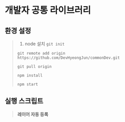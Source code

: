 # 개발자 공통 라이브러리

## 환경 설정
>  1. node 설치
>  ```git init```
>  
>  ```git remote add origin https://github.com/DevHyeongJun/commonDev.git```
>  
>  ```git pull origin```
>  
>  ```npm install```
>  
>  ```npm start```  
> 

## 실행 스크립트
> __레이어 자동 등록__
